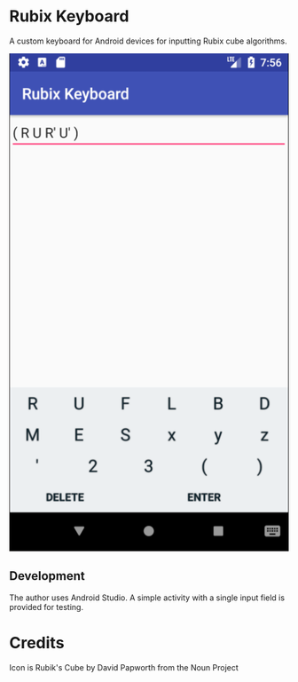 # Rubix Keyboard

A custom keyboard for Android devices for inputting Rubix cube algorithms.

![A screenshot](https://github.com/xaviershay/RubixKeyboard/raw/master/screenshot.png)

## Development

The author uses Android Studio. A simple activity with a single input field is
provided for testing.

# Credits

Icon is Rubik's Cube by David Papworth from the Noun Project
